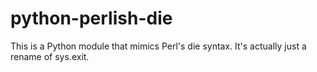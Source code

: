 # python-perlish-die
This is a Python module that mimics Perl's die syntax. It's actually just a rename of sys.exit.